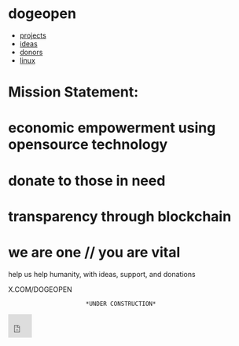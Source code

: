 # dogeopen

* [projects](projects.md)
* [ideas](ideas.md)
* [donors](donors.md)
* [linux](linux.md) 




# Mission Statement: 
# economic empowerment using opensource technology 

# donate to those in need

# transparency through blockchain

# we are one // you are vital 


help us help humanity, with ideas, support, and donations

X.COM/DOGEOPEN






                          *UNDER CONSTRUCTION*

<iframe src="https://global-mind.org/gcpdot/gcp.html" height="48" width="48" scrolling="no" marginwidth="0" marginheight="0" frameborder="0" ></iframe>

<canvas id="gcpChart" style="position: absolute; z-index: 1001; background-color: rgba(0, 0, 0, 0); top: 20px; left: 0px;" width="300" height="140"></canvas>



